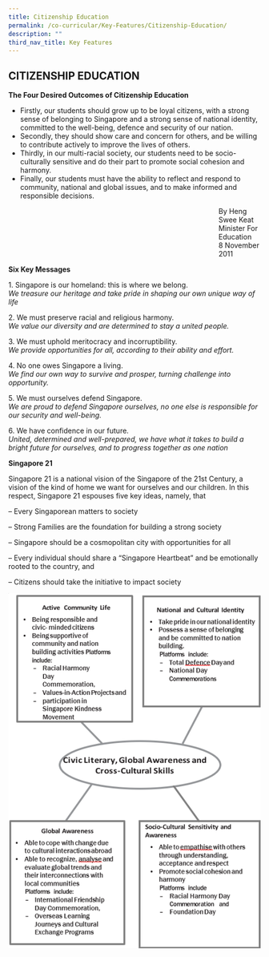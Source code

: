 ```yaml
---
title: Citizenship Education
permalink: /co-curricular/Key-Features/Citizenship-Education/
description: ""
third_nav_title: Key Features
---
```

## CITIZENSHIP EDUCATION


**The Four Desired Outcomes of Citizenship Education**

*   Firstly, our students should grow up to be loyal citizens, with a strong sense of belonging to Singapore and a strong sense of national identity, committed to the well-being, defence and security of our nation.
*   Secondly, they should show care and concern for others, and be willing to contribute actively to improve the lives of others.
*   Thirdly, in our multi-racial society, our students need to be socio-culturally sensitive and do their part to promote social cohesion and harmony.
*   Finally, our students must have the ability to reflect and respond to community, national and global issues, and to make informed and responsible decisions. 

<p style="margin-left:30em;">By Heng Swee Keat<br> Minister For Education<br>8 November 2011</p>
	



**Six Key Messages**

1\. Singapore is our homeland: this is where we belong.
<br>
_We treasure our heritage and take pride in shaping our own unique way of life_

2\. We must preserve racial and religious harmony.
<br>
_We value our diversity and are determined to stay a united people._

3\. We must uphold meritocracy and incorruptibility.
<br>
_We provide opportunities for all, according to their ability and effort._

4\.  No one owes Singapore a living.
<br>
_We find our own way to survive and prosper, turning challenge into opportunity._

5\.  We must ourselves defend Singapore.
<br>
_We are proud to defend Singapore ourselves, no one else is responsible for our security and well-being._

6\.  We have confidence in our future.
<br>
 _United, determined and well-prepared, we have what it takes to build a bright future for ourselves, and to progress together as one nation_
 
**Singapore 21**

Singapore 21 is a national vision of the Singapore of the 21st Century, a vision of the kind of home we want for ourselves and our children. In this respect, Singapore 21 espouses five key ideas, namely, that

– Every Singaporean matters to society

– Strong Families are the foundation for building a strong society

– Singapore should be a cosmopolitan city with opportunities for all

– Every individual should share a “Singapore Heartbeat” and be emotionally rooted to the country, and

– Citizens should take the initiative to impact society

![](/images/CCE/Key%20Features/Citizenship%20Education/Citizenship%20Competencies.png)